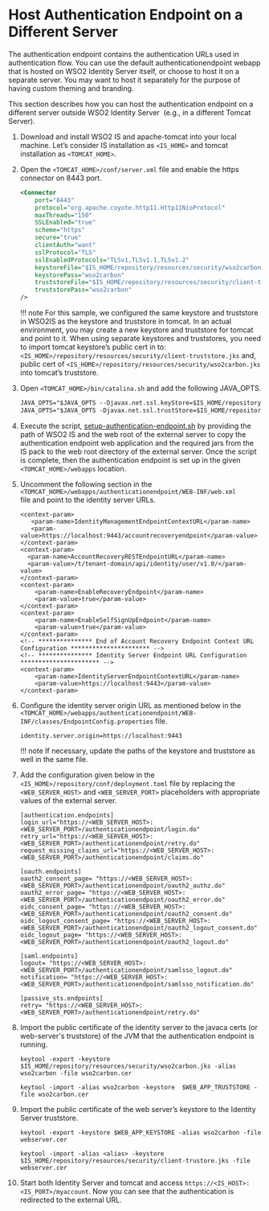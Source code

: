# Host Authentication Endpoint on a Different Server

The authentication endpoint contains the authentication URLs used in authentication flow. You can use the default authenticationendpoint webapp that is hosted on WSO2 Identity Server itself, or choose to host it on a separate server. You may want to host it separately for the purpose of having custom theming and branding. 

This section describes how you can host the authentication endpoint on a different server outside WSO2 Identity Server  (e.g., in a different Tomcat
Server).

<!-- ## Move the accountrecoveryendpoint from WSO2IS and host it on a separate web server

This is an additional improvement which enables hosting `accountrecoveryendpoint.war` also on a separate web server.

!!! tip "Before you begin"
    Get a copy of `<IS_HOME>/repository/deployment/server/webapps/accountrecoveryendpoint` folder to `<WEBAPP_HOME>/`.
    

1.  Add the following configuration to the `<IS_HOME>/repository/conf/deployment.toml` file. 

    ``` toml
    [identity.auth_framework.endpoint]
    identity_server_service_url="https://$ref{server.hostname}:9443/services"
    ```

2.  Uncomment and change the user portal reference in `<WEBAPP_HOME>/accountrecoveryendpoint/WEB-INF/web.xml`.

    ``` xml
    <context-param>
            <param-name>UserPortalUrl</param-name>
            <param-value>https://localhost:9443/dashboard/index.jag</param-value>
    </context-param>
    ```

3.  Export the following paths.

    ``` 
    export WEB_APP_HOME=/Users/userfoo/<TOMCAT_HOME>/webapps
    export IS_HOME=/Users/userfoo/wso2is-5.6.0
    export WEB_APP_LIB=${WEB_APP_HOME}/accountrecoveryendpoint/WEB-INF/lib/
    ```

    Note: `WEB_APP_HOME` and
    `IS_HOME` paths are given as examples. You may
    have to change them according to your environment.

4.  Copy the following dependencies to  `<WEBAPP_HOME>/accountrecoveryendpoint/WEB-INF/lib`
    
    ``` xml
    - abdera_*.jar 
    - ant_*.jar 
    - axiom_*.jar 
    - axis2_*.jar 
    - bcprov-jdk15on_*.jar 
    - commons-cli_*.jar 
    - commons-collections_*.jar 
    - commons-dbcp_*.jar 
    - commons-fileupload_*.jar 
    - commons-httpclient_*.jar 
    - commons-io_*.jar 
    - commons-lang_*.jar 
    - commons-pool_*.jar 
    - compass_*.jar 
    - encoder_*.jar 
    - com.google.gson_*.jar 
    - hazelcast_*.jar 
    - httpclient_*.jar 
    - httpcore_*.jar 
    - javax.cache.wso2_*.jar 
    - jdbc-pool_*.jar 
    - joda-time_*.jar 
    - json_*.jar 
    - jstl_*.jar 
    - neethi_*.jar 
    - opensaml_*.jar 
    - org.eclipse.equinox.http.helper_*.jar 
    - org.eclipse.osgi_*.jar 
    - org.wso2.carbon.base_*.jar 
    - org.eclipse.osgi_*.jar 
    - org.eclipse.osgi.services_*.jar 
    - org.wso2.carbon.base_*.jar 
    - org.wso2.carbon.core_*.jar 
    - org.wso2.carbon.crypto.api_*.jar 
    - org.wso2.carbon.database.utils_*.jar 
    - org.wso2.carbon.identity.application.common_*.jar 
    - org.wso2.carbon.identity.base_*.jar 
    - org.wso2.carbon.identity.template.mgt_*.jar 
    - org.wso2.carbon.queuing_*.jar 
    - org.wso2.carbon.registry.api_*.jar 
    - org.wso2.carbon.registry.core_*.jar 
    - org.wso2.carbon.securevault_*.jar 
    - org.wso2.carbon.user.api_*.jar 
    - org.wso2.carbon.user.core_*.jar 
    - org.wso2.carbon.utils_*.jar 
    - org.wso2.securevault_*.jar 
    - rampart-core_*.jar 
    - slf4j.api_*.jar 
    - tomcat-catalina-ha_*.jar 
    - tomcat-servlet-api_*.jar 
    - wsdl4j_*.jar 
    - XmlSchema_*.jar 
    - org.wso2.carbon.ui_*.jar 
    - org.wso2.carbon.identity.application.authentication.endpoint.util_*.jar 
    - org.wso2.carbon.identity.core_*.jar 
    - org.wso2.carbon.identity.user.registration.stub_*.jar 
    - org.wso2.carbon.identity.mgt.stub_*.jar 
    - org.wso2.carbon.identity.mgt_*.jar 
    - org.wso2.carbon.identity.mgt.ui_*.jar 
    - org.wso2.carbon.identity.oauth_*.jar 
    - org.wso2.carbon.identity.application.authentication.endpoint.util-*.jar 
    - jettison_*.jar 
    - javax.ws.rs-api-*.jar 
    - cxf-core-*.jar 
    - cxf-rt-frontend-jaxrs-*.jar 
    - cxf-rt-rs-client-*.jar 
    - cxf-rt-rs-extension-providers-*.jar 
    - cxf-rt-rs-extension-search-*.jar 
    - cxf-rt-rs-service-description-*.jar 
    - cxf-rt-transports-http-*.jar 
    - org.wso2.carbon.bootstrap-*.jar 
    - tomcat-juli-*.jar 
    - xercesImpl-*.jar 
    - geronimo-jta_*.jar 
    - stax2-api-*.jar 
    - woodstox-core-asl-*.jar 
    - log4j-*.jar 
    - pax-logging-api-*.jar 
    ```

    !!! note
        Make sure the WebApp container server (of endpoint apps) is running with SSL enabled.
    
        e.g., if tomcat enabled the https connector, add the following to `catalina.sh` .
    
        ``` java
        JAVA_OPTS="$JAVA_OPTS -Djavax.net.ssl.keyStore=$WEB_SERVER_KEYSTORE -Djavax.net.ssl.keyStorePassword=$password"
        JAVA_OPTS="$JAVA_OPTS -Djavax.net.ssl.trustStore=$WEBSERVER_TRUSTORE -Djavax.net.ssl.trustStorePassword=$password"
        ```
    
---

-->

1.  Download and install WSO2 IS and apache-tomcat into your local machine. Let’s consider IS installation as `<IS_HOME>` and tomcat installation as
    `<TOMCAT_HOME>`.

2.  Open the `<TOMCAT_HOME>/conf/server.xml` file and enable the https connector on 8443 port.

    ``` xml
    <Connector 
        port="8443"
        protocol="org.apache.coyote.http11.Http11NioProtocol"
        maxThreads="150"
        SSLEnabled="true"
        scheme="https"
        secure="true"
        clientAuth="want"
        sslProtocol="TLS"
        sslEnabledProtocols="TLSv1,TLSv1.1,TLSv1.2"
        keystoreFile="$IS_HOME/repository/resources/security/wso2carbon.jks"
        keystorePass="wso2carbon"
        truststoreFile="$IS_HOME/repository/resources/security/client-truststore.jks" 
        truststorePass="wso2carbon"
    />
    ```

    !!! note
        For this sample, we configured the same keystore and truststore in
        WSO2IS as the keystore and truststore in tomcat. In an actual
        environment, you may create a new keystore and truststore for tomcat
        and point to it. When using separate keystores and truststores, you
        need to import tomcat keystore’s public cert in to: `<IS_HOME>/repository/resources/security/client-truststore.jks` and, public cert of `<IS_HOME>/repository/resources/security/wso2carbon.jks` into tomcat’s truststore.
    

3.  Open `<TOMCAT_HOME>/bin/catalina.sh` and add the following JAVA\_OPTS.

    ``` xml
    JAVA_OPTS="$JAVA_OPTS --Djavax.net.ssl.keyStore=$IS_HOME/repository/resources/security/wso2carbon.jks -Djavax.net.ssl.keyStorePassword=wso2carbon"
    JAVA_OPTS="$JAVA_OPTS -Djavax.net.ssl.trustStore=$IS_HOME/repository/resources/security/client-truststore.jks -Djavax.net.ssl.trustStorePassword=wso2carbon"
    ```

4.  Execute the script, [setup-authentication-endpoint.sh](https://github.com/wso2/samples-is/blob/master/host-endpoints-externally/setup-authentication-endpoint.sh) 
    by providing the path of WSO2 IS and the web root of the external server to copy the authentication endpoint 
    web application and the required jars from the IS pack to the web root directory of the external server.
    Once the script is complete, then the authentication endpoint is set up in the given `<TOMCAT_HOME>/webapps` location.

5.  Uncomment the following section in the `<TOMCAT_HOME>/webapps/authenticationendpoint/WEB-INF/web.xml` file and point to the identity server URLs.

    ```
    <context-param>
       <param-name>IdentityManagementEndpointContextURL</param-name>
       <param-value>https://localhost:9443/accountrecoveryendpoint</param-value>
    </context-param>
    <context-param>
      <param-name>AccountRecoveryRESTEndpointURL</param-name>
      <param-value>/t/tenant-domain/api/identity/user/v1.0/</param-value>
    </context-param>
    <context-param>
        <param-name>EnableRecoveryEndpoint</param-name>
        <param-value>true</param-value>
    </context-param>
    <context-param>
        <param-name>EnableSelfSignUpEndpoint</param-name>
        <param-value>true</param-value>
    </context-param>
    <!-- *************** End of Account Recovery Endpoint Context URL Configuration ********************** -->
    <!-- *************** Identity Server Endpoint URL Configuration ********************** -->
    <context-param>
        <param-name>IdentityServerEndpointContextURL</param-name>
        <param-value>https://localhost:9443</param-value>
    </context-param>
    ```
    
6. Configure the identity server origin URL as mentioned below in the `<TOMCAT_HOME>/webapps/authenticationendpoint/WEB-INF/classes/EndpointConfig.properties` file.
    
    ```
    identity.server.origin=https://localhost:9443
    ```
    
    !!! note
        If necessary, update the paths of the keystore and truststore as well in the same file.
        
7.  Add the configuration given below in the `<IS_HOME>/repository/conf/deployment.toml` file by replacing the 
    `<WEB_SERVER_HOST>` and `<WEB_SERVER_PORT>` placeholders with appropriate values of the external server.

    ```
    [authentication.endpoints]
    login_url="https://<WEB_SERVER_HOST>:<WEB_SERVER_PORT>/authenticationendpoint/login.do"
    retry_url="https://<WEB_SERVER_HOST>:<WEB_SERVER_PORT>/authenticationendpoint/retry.do"
    request_missing_claims_url="https://<WEB_SERVER_HOST>:<WEB_SERVER_PORT>/authenticationendpoint/claims.do"
    
    [oauth.endpoints]
    oauth2_consent_page= "https://<WEB_SERVER_HOST>:<WEB_SERVER_PORT>/authenticationendpoint/oauth2_authz.do"
    oauth2_error_page= "https://<WEB_SERVER_HOST>:<WEB_SERVER_PORT>/authenticationendpoint/oauth2_error.do"
    oidc_consent_page= "https://<WEB_SERVER_HOST>:<WEB_SERVER_PORT>/authenticationendpoint/oauth2_consent.do"
    oidc_logout_consent_page= "https://<WEB_SERVER_HOST>:<WEB_SERVER_PORT>/authenticationendpoint/oauth2_logout_consent.do"
    oidc_logout_page= "https://<WEB_SERVER_HOST>:<WEB_SERVER_PORT>/authenticationendpoint/oauth2_logout.do"
    
    [saml.endpoints]
    logout= "https://<WEB_SERVER_HOST>:<WEB_SERVER_PORT>/authenticationendpoint/samlsso_logout.do"
    notification= "https://<WEB_SERVER_HOST>:<WEB_SERVER_PORT>/authenticationendpoint/samlsso_notification.do"
    
    [passive_sts.endpoints]
    retry= "https://<WEB_SERVER_HOST>:<WEB_SERVER_PORT>/authenticationendpoint/retry.do"
    ```

8.  Import the public certificate of the identity server to the javaca certs (or web-server's truststore) of the JVM that the authentication endpoint is running.

    ``` 
    keytool -export -keystore $IS_HOME/repository/resources/security/wso2carbon.jks -alias wso2carbon -file wso2carbon.cer
    ```

    ``` 
    keytool -import -alias wso2carbon -keystore  $WEB_APP_TRUSTSTORE -file wso2carbon.cer
    ```

9.  Import the public certificate of the web server’s keystore to the Identity Server truststore.

    ``` 
    keytool -export -keystore $WEB_APP_KEYSTORE -alias wso2carbon -file webserver.cer
    ```

    ``` 
    keytool -import -alias <alias> -keystore  $IS_HOME/repository/resources/security/client-trustore.jks -file webserver.cer
    ```
    
10. Start both Identity Server and tomcat and access `https://<IS_HOST>:<IS_PORT>/myaccount`. Now you can see that the 
    authentication is redirected to the external URL.

<!--    Now let’s take out account recovery endpoint into the external
    Tomcat server as well.

11. Run `setup-accountrecovery.sh` obtained from [step 2](#HostingAuthenticationEndpointonaDifferentServer-step2) and follow the instructions.

12. Change the following section in `<TOMCAT_HOME>/webapps/authenticationendpoint/WEB-INF/web.xml` file and point to `IdentityManagementEndpointContextURL` into tomcat URL.

    ``` xml
    … 
    <context-param>
            <param-name>IdentityManagementEndpointContextURL</param-name>
    <param-value>https://localhost:8443/accountrecoveryendpoint</param-value>
        </context-param>
    …
    ```

13. Uncomment and change the user portal reference in the `<TOMCAT_HOME>/accountrecoveryendpoint/WEB-INF/web.xml` file.

    ``` xml
    …
    <context-param>
        <param-name>MyAccountUrl</param-name>
        <param-value>https://localhost:9443/myaccount</param-value>
    </context-param>
    ...
    ```

14. Add the following configuration to the `<IS_HOME>/repository/conf/deployment.toml` file. 

    ``` toml
    [identity.auth_framework.endpoint]
    identity_server_service_url="https://$ref{server.hostname}:9443/services"
    ```
    
-->

